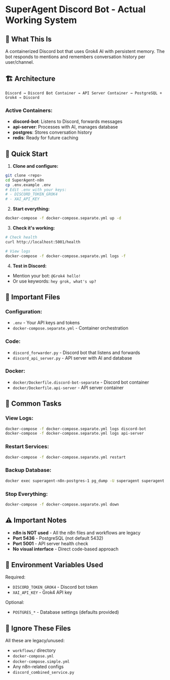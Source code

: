 # SuperAgent Discord Bot - Actual Working System

## 🤖 What This Is

A containerized Discord bot that uses Grok4 AI with persistent memory. The bot responds to mentions and remembers conversation history per user/channel.

## 🏗️ Architecture

```
Discord → Discord Bot Container → API Server Container → PostgreSQL + Grok4 → Discord
```

### Active Containers:
- **discord-bot**: Listens to Discord, forwards messages
- **api-server**: Processes with AI, manages database
- **postgres**: Stores conversation history
- **redis**: Ready for future caching

## 🚀 Quick Start

1. **Clone and configure:**
```bash
git clone <repo>
cd SuperAgent-n8n
cp .env.example .env
# Edit .env with your keys:
# - DISCORD_TOKEN_GROK4
# - XAI_API_KEY
```

2. **Start everything:**
```bash
docker-compose -f docker-compose.separate.yml up -d
```

3. **Check it's working:**
```bash
# Check health
curl http://localhost:5001/health

# View logs
docker-compose -f docker-compose.separate.yml logs -f
```

4. **Test in Discord:**
- Mention your bot: `@Grok4 hello!`
- Or use keywords: `hey grok, what's up?`

## 📁 Important Files

### Configuration:
- `.env` - Your API keys and tokens
- `docker-compose.separate.yml` - Container orchestration

### Code:
- `discord_forwarder.py` - Discord bot that listens and forwards
- `discord_api_server.py` - API server with AI and database

### Docker:
- `docker/Dockerfile.discord-bot-separate` - Discord bot container
- `docker/Dockerfile.api-server` - API server container

## 🔧 Common Tasks

### View Logs:
```bash
docker-compose -f docker-compose.separate.yml logs discord-bot
docker-compose -f docker-compose.separate.yml logs api-server
```

### Restart Services:
```bash
docker-compose -f docker-compose.separate.yml restart
```

### Backup Database:
```bash
docker exec superagent-n8n-postgres-1 pg_dump -U superagent superagent > backup.sql
```

### Stop Everything:
```bash
docker-compose -f docker-compose.separate.yml down
```

## ⚠️ Important Notes

- **n8n is NOT used** - All the n8n files and workflows are legacy
- **Port 5436** - PostgreSQL (not default 5432)
- **Port 5001** - API server health check
- **No visual interface** - Direct code-based approach

## 🎯 Environment Variables Used

Required:
- `DISCORD_TOKEN_GROK4` - Discord bot token
- `XAI_API_KEY` - Grok4 API key

Optional:
- `POSTGRES_*` - Database settings (defaults provided)

## 🚫 Ignore These Files

All these are legacy/unused:
- `workflows/` directory
- `docker-compose.yml` 
- `docker-compose.simple.yml`
- Any n8n-related configs
- `discord_combined_service.py`